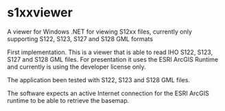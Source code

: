 # s1xxviewer
A viewer for Windows .NET for viewing S12xx files, currently only supporting S122, S123, S127 and S128 GML formats

First implementation. This is a viewer that is able to read IHO S122, S123, S127 and S128 GML files. For presentation it 
uses the ESRI ArcGIS Runtime and currently is using the developer license only. 

The application been tested with S122, S123 and S128 GML files. 

The software expects an active Internet connection for the ESRI ArcGIS runtime to be able to retrieve the basemap. 
